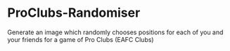 # ProClubs-Randomiser
Generate an image which randomly chooses positions for each of you and your friends for a game of Pro Clubs (EAFC Clubs)
